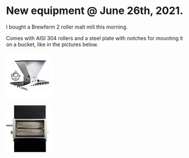 # New equipment @ June 26th, 2021.

I bought a Brewferm 2 roller malt mill this morning.

Comes with AISI 304 rollers and a steel plate with notches for mounting
it on a bucket, like in the pictures below.

[![fig_1](1_small.jpg)](1.jpg)

[![fig_2](2_small.jpg)](2.jpg)
